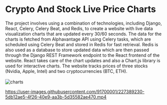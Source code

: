 # Crypto And Stock Live Price Charts

The project involves using a combination of technologies, including Django, React, Celery, Celery Beat, and Redis, to create a website with live data visualization charts that are updated every 30/60 seconds. The data for the charts is fetched from Alphavantage API using Celery tasks, which are scheduled using Celery Beat and stored in Redis for fast retrieval. Redis is also used as a database to store updated data which are then passed through the Django REST Framework endpoint to the React frontend of the website. React takes care of the chart updates and also a Chart.js library is used for interactive charts. The website tracks prices of three stocks (Nvidia, Apple, Intel) and two cryptocurrencies (BTC, ETH).
<br /><br />
![charts](https://user-images.githubusercontent.com/91700001/227388255-52e5195a-7b09-4459-b811-297a83db620e.PNG)



https://user-images.githubusercontent.com/91700001/227389230-5db12ae5-4f26-40e9-aa3b-5d35582ae470.mp4

